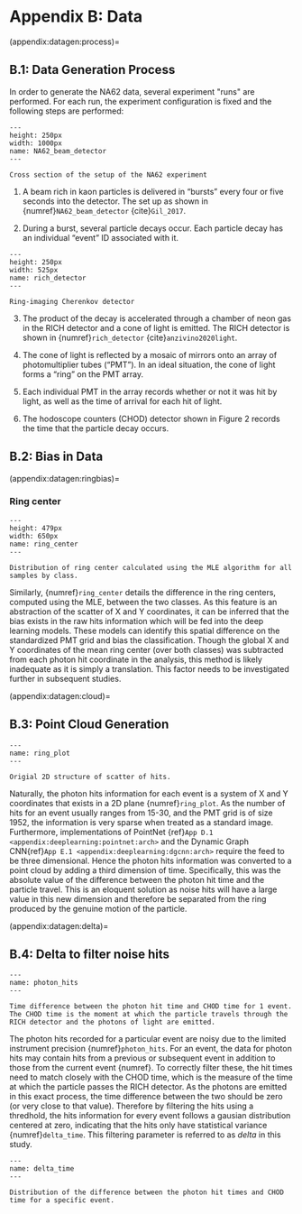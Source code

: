 # Appendix B: Data 

(appendix:datagen:process)=
## B.1: Data Generation Process ###

In order to generate the NA62 data, several experiment "runs" are performed.  For each run, the experiment configuration is fixed and the following steps are performed:

```{figure} ../images/NA62_beam_detector.png
---
height: 250px
width: 1000px
name: NA62_beam_detector
---

Cross section of the setup of the NA62 experiment
```

1. A beam rich in kaon particles is delivered in “bursts” every four or five seconds into the detector. The set up as shown in {numref}`NA62_beam_detector` {cite}`Gil_2017`.

2. During a burst, several particle decays occur.  Each particle decay has an individual “event” ID associated with it.

```{figure} ../images/RICH_detector.png
---
height: 250px
width: 525px
name: rich_detector
---

Ring-imaging Cherenkov detector
```
3. The product of the decay is accelerated through a chamber of neon gas in the RICH detector and a cone of light is emitted.  The RICH detector is shown in {numref}`rich_detector` {cite}`anzivino2020light`.

4. The cone of light is reflected by a mosaic of mirrors onto an array of photomultiplier tubes (“PMT”).  In an ideal situation, the cone of light forms a “ring” on the PMT array.

5. Each individual PMT in the array records whether or not it was hit by light, as well as the time of arrival for each hit of light.

6. The hodoscope counters (CHOD) detector shown in Figure 2 records the time that the particle decay occurs.

## B.2: Bias in Data

(appendix:datagen:ringbias)=
### Ring center

```{figure} ../images/eda_ring_center_loc.png
---
height: 479px
width: 650px
name: ring_center
---

Distribution of ring center calculated using the MLE algorithm for all samples by class. 
```

Similarly,  {numref}`ring_center` details the difference in the ring centers, computed using the MLE, between the two classes. As this feature is an abstraction of the scatter of X and Y coordinates, it can be inferred that the bias exists in the raw hits information which will be fed into the deep learning models. These models can identify this spatial difference on the standardized PMT grid and bias the classification. Though the global X and Y coordinates of the mean ring center (over both classes) was subtracted from each photon hit coordinate in the analysis, this method is likely inadequate as it is simply a translation. This factor needs to be investigated further in subsequent studies. 

(appendix:datagen:cloud)=
## B.3: Point Cloud Generation

```{figure} ../images/ring_plots.svg
---
name: ring_plot
---

Origial 2D structure of scatter of hits.
```

Naturally, the photon hits information for each event is a system of X and Y coordinates that exists in a 2D plane {numref}`ring_plot`. As the number of hits for an event usually ranges from 15-30, and the PMT grid is of size 1952, the information is very sparse when treated as a standard image. Furthermore, implementations of PointNet {ref}`App D.1 <appendix:deeplearning:pointnet:arch>` and the Dynamic Graph CNN{ref}`App E.1 <appendix:deeplearning:dgcnn:arch>` require the feed to be three dimensional. Hence the photon hits information was converted to a point cloud by adding a third dimension of time. Specifically, this was the absolute value of the difference between the photon hit time and the particle travel. This is an eloquent solution as noise hits will have a large value in this new dimension and therefore be separated from the ring produced by the genuine motion of the particle.

(appendix:datagen:delta)=
## B.4: Delta to filter noise hits

```{figure} ../images/photon_hits.svg
---
name: photon_hits
---

Time difference between the photon hit time and CHOD time for 1 event. The CHOD time is the moment at which the particle travels through the RICH detector and the photons of light are emitted.
```

The photon hits recorded for a particular event are noisy due to the limited instrument precision {numref}`photon_hits`. For an event, the data for photon hits may contain hits from a previous or subsequent event in addition to those from the current event {numref}. To correctly filter these, the hit times need to match closely with the CHOD time, which is the measure of the time at which the particle passes the RICH detector. As the photons are emitted in this exact process, the time difference between the two should be zero (or very close to that value). Therefore by filtering the hits using a thredhold, the hits information for every event follows a gausian distribution centered at zero, indicating that the hits only have statistical variance {numref}`delta_time`. This filtering parameter is referred to as *delta* in this study.

```{figure} ../images/eda_delta_time.svg
---
name: delta_time
---

Distribution of the difference between the photon hit times and CHOD time for a specific event.
```
